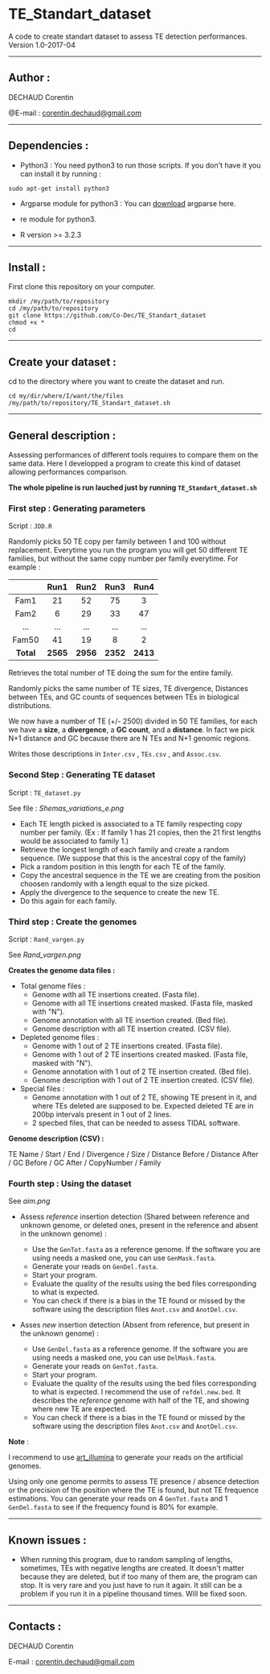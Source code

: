 # TE_Standart_dataset
A code to create standart dataset to assess TE detection performances.
Version 1.0-2017-04

-----------------
## Author : 
DECHAUD Corentin

@E-mail : corentin.dechaud@gmail.com

-----------------
## Dependencies :
  - Python3 :
You need python3 to run those scripts. If you don't have it you can install it by running :
```
sudo apt-get install python3
```
  - Argparse module for python3 :
 You can [download](https://pypi.python.org/pypi/argparse#downloads) argparse here.
 
  - re module for python3.
  
  - R version >= 3.2.3 
  
-----------------
## Install :
First clone this repository on your computer.

```
mkdir /my/path/to/repository
cd /my/path/to/repository
git clone https://github.com/Co-Dec/TE_Standart_dataset
chmod +x *
cd
```

-----------------
## Create your dataset :
cd to the directory where you want to create the dataset and run.
```
cd my/dir/where/I/want/the/files
/my/path/to/repository/TE_Standart_dataset.sh
```

-----------------
## General description :
Assessing performances of different tools requires to compare them on the same data. Here I developped a program to create this kind of dataset allowing performances comparison.

**The whole pipeline is run lauched just by running `TE_Standart_dataset.sh`**

### First step : Generating parameters
Script : `JDD.R`

Randomly picks 50 TE copy per family between 1 and 100 without replacement. Everytime you run the program you will get 50 different TE families, but without the same copy number per family everytime. For example : 

|       | Run1 | Run2 | Run3 | Run4 |
|:-----:|:----:|:----:|:----:|:----:|
|  Fam1 |  21  |  52  |  75  |   3  |
|  Fam2 |   6  |  29  |  33  |  47  |
|  ...  |  ... |  ... |  ... |  ... |
| Fam50 |  41  |  19  |   8  |   2  |
| **Total** | **2565** | **2956** | **2352** | **2413** |

Retrieves the total number of TE doing the sum for the entire family.

Randomly picks the same number of TE sizes, TE divergence, Distances between TEs, and GC counts of sequences between TEs in biological distributions.

We now have a number of TE (+/- 2500) divided in 50 TE families, for each we have a **size**, a **divergence**, a **GC count**, and a **distance**. In fact we pick N+1 distance and GC because there are N TEs and N+1 genomic regions.

Writes those descriptions in `Inter.csv` , `TEs.csv` , and `Assoc.csv`.

### Second Step : Generating TE dataset
Script : `TE_dataset.py`

See file : *Shemas_variations_e.png*
  - Each TE length picked is associated to a TE family respecting copy number per family.
 (Ex : If family 1 has 21 copies, then the 21 first lengths would be associated to family 1.)
  - Retrieve the longest length of each family and create a random sequence. (We suppose that this is the ancestral copy of the family)
  - Pick a random position in this length for each TE of the family.
  - Copy the ancestral sequence in the TE we are creating from the position choosen randomly with a length equal to the size picked.
  - Apply the divergence to the sequence to create the new TE.
  - Do this again for each family.

### Third step : Create the genomes
Script : `Rand_vargen.py`

See *Rand_vargen.png*

**Creates the genome data files :**
  * Total genome files :
    * Genome with all TE insertions created. (Fasta file).
    * Genome with all TE insertions created masked. (Fasta file, masked with "N").
    * Genome annotation with all TE insertion created. (Bed file).
    * Genome description with all TE insertion created. (CSV file).
  * Depleted genome files :
    * Genome with 1 out of 2 TE insertions created. (Fasta file).
    * Genome with 1 out of 2 TE insertions created masked. (Fasta file, masked with "N").
    * Genome annotation with 1 out of 2 TE insertion created. (Bed file).
    * Genome description with 1 out of 2 TE insertion created. (CSV file). 
  * Special files :
    * Genome annotation with 1 out of 2 TE, showing TE present in it, and where TEs deleted are supposed to be. Expected deleted TE are in 200bp intervals present in 1 out of 2 lines.
    * 2 specbed files, that can be needed to assess TIDAL software.
  
**Genome description (CSV) :**

TE Name / Start / End / Divergence / Size / Distance Before / Distance After / GC Before / GC After / CopyNumber / Family

### Fourth step : Using the dataset
See *aim.png*

* Assess *reference* insertion detection (Shared between reference and unknown genome, or deleted ones, present in the reference and absent in the unknown genome) :
  * Use the `GenTot.fasta` as a reference genome. If the software you are using needs a masked one, you can use `GenMask.fasta`.
  * Generate your reads on `GenDel.fasta`.
  * Start your program.
  * Evaluate the quality of the results using the bed files corresponding to what is expected.
  * You can check if there is a bias in the TE found or missed by the software using the description files `Anot.csv` and `AnotDel.csv`.
  
* Asses *new* insertion detection (Absent from reference, but present in the unknown genome) :
  * Use `GenDel.fasta` as a reference genome. If the software you are using needs a masked one, you can use `DelMask.fasta`.
  * Generate your reads on `GenTot.fasta`.
  * Start your program.
  * Evaluate the quality of the results using the bed files corresponding to what is expected. I recommend the use of `refdel.new.bed`. It describes the *reference* genome with half of the TE, and showing where new TE are expected.
  * You can check if there is a bias in the TE found or missed by the software using the description files `Anot.csv` and `AnotDel.csv`.
 
 **Note** :
 
 I recommend to use [art_illumina](https://www.niehs.nih.gov/research/resources/software/biostatistics/art/) to generate your reads on the artificial genomes.

Using only one genome permits to assess TE presence / absence detection or the precision of the position where the TE is found, but not TE frequence estimations. You can generate your reads on 4 `GenTot.fasta` and 1 `GenDel.fasta` to see if the frequency found is 80% for example.

-----------------
## Known issues :
  - When running this program, due to random sampling of lengths, sometimes, TEs with negative lengths are created. It doesn't matter because they are deleted, but if too many of them are, the program can stop. It is very rare and you just have to run it again. It still can be a problem if you run it in a pipeline thousand times. Will be fixed soon.

-----------------
## Contacts :
DECHAUD Corentin

E-mail : corentin.dechaud@gmail.com
